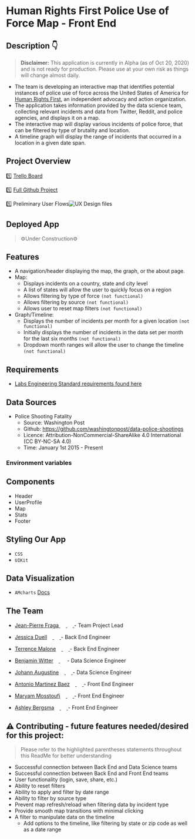 # Human Rights First Police Use of Force Map - Front End

## Description 👇
> **Disclaimer:** This application is currently in Alpha (as of Oct 20, 2020) and is not ready for production. Please use at your own risk as things will change almost daily.

- The team is developing an interactive map that identifies potential instances of police use of force across the United States of America for [Human Rights First](https://www.humanrightsfirst.org/), an independent advocacy and action organization. 
- The application takes information provided by the data science team, collecting relevant incidents and data from Twitter, Reddit, and police agencies, and displays it on a map.
- The interactive map will display various incidents of police force, that can be filtered by type of brutality and location. 
- A timeline graph will display the range of incidents that occurred in a location in a given date span. 

## Project Overview

1️⃣ [Trello Board](https://trello.com/b/vUsfsVej/team-a-labs28)

1️⃣ [Full Github Project](https://github.com/orgs/Lambda-School-Labs/teams/labs-28-human-rights-first-a/repositories)

1️⃣ Preliminary User Flows![UX Design files](https://i.ibb.co/Xt1sw81/Human-Rights-First-1-25x.png) 


## Deployed App
> ⚙Under Construction⚙

## Features
- A navigation/header displaying the map, the graph, or the about page. 
- Map: 
	- Displays incidents on a country, state and city level
	- A list of states will allow the user to quickly focus on a region
	- Allows filtering by type of force `(not functional)`
	- Allows filtering by source `(not functional)`
	- Allows user to reset map filters `(not functional)`
- Graph/Timeline: 
	- Displays the number of incidents per month for a given location `(not functional)`
	- Initially displays the number of incidents in the data set per month for the last six months `(not functional)`
	- Dropdown month ranges will allow the user to change the timeline `(not functional)`

## Requirements

- [Labs Engineering Standard requirements found here](https://www.notion.so/Human-Rights-First-Roadmap-Labs-28-4725bc357588498587902fed9d9b78c5)

## Data Sources
 - Police Shooting Fatality
 	- Source: Washington Post 
	- Github: https://github.com/washingtonpost/data-police-shootings
	- Licence: Attribution-NonCommercial-ShareAlike 4.0 International (CC BY-NC-SA 4.0)
	- Time: January 1st 2015 - Present

### Environment variables

## Components

- Header 
- UserProfile
- Map 
- Stats
- Footer

## Styling Our App
- `CSS`
- `UIKit`

## Data Visualization 
- `AMcharts` [Docs](https://www.amcharts.com/docs/v4/)

## The Team
- [Jean-Pierre Fraga ](https://github.com/JeanFraga)[<img src="https://github.com/favicon.ico" width="15"> ](https://github.com/JeanFraga)[<img src="https://static.licdn.com/sc/h/al2o9zrvru7aqj8e1x2rzsrca" width="15"> ](https://www.linkedin.com/in/jeanfraga/) - Team Project Lead

- [Jessica Duell](https://github.com/jduell12)[<img src="https://github.com/favicon.ico" width="15"> ](https://github.com/jduell12)[<img src="https://static.licdn.com/sc/h/al2o9zrvru7aqj8e1x2rzsrca" width="15"> ](https://www.linkedin.com/in/jessicaduell/)   - Back End Engineer

- [Terrence Malone](https://github.com/TerrenceAm22)[<img src="https://github.com/favicon.ico" width="15"> ](https://github.com/TerrenceAM22)[<img src="https://static.licdn.com/sc/h/al2o9zrvru7aqj8e1x2rzsrca" width="15"> ](https://www.linkedin.com/in/terrence-malone/) - Back End Engineer

- [Benjamin Witter](https://github.com/witerone)[<img src="https://github.com/favicon.ico" width="15"> ](https://github.com/witerone)[<img src="https://static.licdn.com/sc/h/al2o9zrvru7aqj8e1x2rzsrca" width="15">](https://www.linkedin.com/in/benjamin-witter-a8980a50/) - Data Science Engineer

- [Johann Augustine](https://github.com/DataLovecraft)[<img src="https://github.com/favicon.ico" width="15"> ](https://github.com/DataLovecraft)[<img src="https://static.licdn.com/sc/h/al2o9zrvru7aqj8e1x2rzsrca" width="15"> ](https://www.linkedin.com/in/johannaugustine/) - Data Science Engineer

- [Antonio Martinez Baez](https://github.com/tonomb)[<img src="https://github.com/favicon.ico" width="15"> ](https://github.com/tonomb)[<img src="https://static.licdn.com/sc/h/al2o9zrvru7aqj8e1x2rzsrca" width="15"> ](https://www.linkedin.com/in/antoniomtzb/) - Front End Engineer

- [Maryam Mosstoufi](https://github.com/MaryamMosstoufi)[<img src="https://github.com/favicon.ico" width="15"> ](https://github.com/MaryamMosstoufi)[<img src="https://static.licdn.com/sc/h/al2o9zrvru7aqj8e1x2rzsrca" width="15"> ](https://www.linkedin.com/in/maryammosstoufi/) - Front End Engineer

- [Ashley Bergsma](https://github.com/ashley-bergsma)[<img src="https://github.com/favicon.ico" width="15"> ](https://github.com/blayzestone)[<img src="https://static.licdn.com/sc/h/al2o9zrvru7aqj8e1x2rzsrca" width="15"> ](https://www.linkedin.com/in/ashleybergsma89/) - Front End Engineer

## ⚠ Contributing - future features needed/desired for this project:

> Please refer to the highlighted parentheses statements throughout this ReadMe for better understanding

- Successful connection between Back End and Data Science teams
- Successful connection between Back End and Front End teams
- User functionality (login, save, share, etc.)
- Ability to reset filters
- Ability to apply and filter by date range
- Ability to filter by source type
- Prevent map refresh/reload when filtering data by incident type
- Provide smooth map transitions with minimal clicking
- A filter to manipulate data on the timeline
    - Add options to the timeline, like filtering by state or zip code as well as a date range
